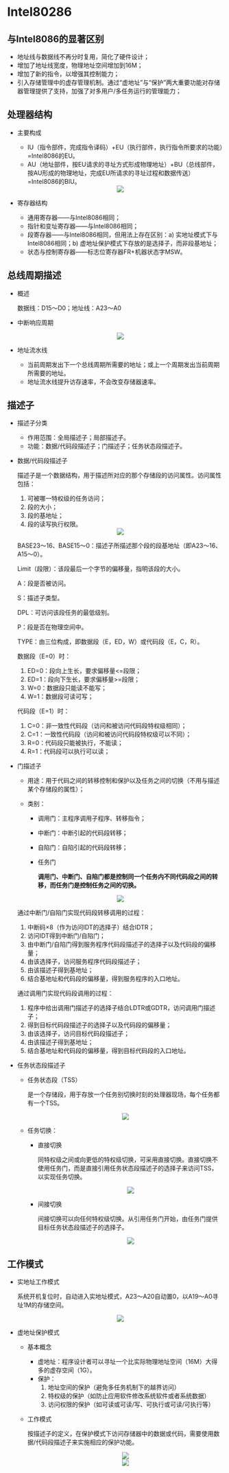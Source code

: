 # Intel80286

## 与Intel8086的显著区别

- 地址线与数据线不再分时复用，简化了硬件设计； 
- 增加了地址线宽度，物理地址空间增加到16M；
- 增加了新的指令，以增强其控制能力；
- 引入存储管理中的虚存管理机制。通过“虚地址”与“保护”两大重要功能对存储器管理提供了支持，加强了对多用户/多任务运行的管理能力；

## 处理器结构

- 主要构成
  - IU（指令部件，完成指令译码）+EU（执行部件，执行指令所要求的功能）=Intel8086的EU。
  - AU（地址部件，按EU请求的寻址方式形成物理地址）+BU（总线部件，按AU形成的物理地址，完成EU所请求的寻址过程和数据传送）=Intel8086的BIU。

  <div align=center><img src="./images/2.0.png" /></div>

- 寄存器结构
  - 通用寄存器——与Intel8086相同；
  - 指针和变址寄存器——与Intel8086相同；
  - 段寄存器——与Intel8086相同，但用法上存在区别：a) 实地址模式下与Intel8086相同；b) 虚地址保护模式下存放的是选择子，而非段基地址；
  - 状态与控制寄存器——标志位寄存器FR+机器状态字MSW。

## 总线周期描述

- 概述

  数据线：D15～D0；地址线：A23～A0

- 中断响应周期

  <div align=center><img src="./images/2.1.png" /></div>

- 地址流水线

  - 当前周期发出下一个总线周期所需要的地址；或上一个周期发出当前周期所需要的地址。
  - 地址流水线提升访存速率，不会改变存储器速率。

## 描述子

- 描述子分类

  - 作用范围：全局描述子；局部描述子。
  - 功能：数据/代码段描述子；门描述子；任务状态段描述子。

- 数据/代码段描述子

  描述子是一个数据结构，用于描述所对应的那个存储段的访问属性。访问属性包括：

  1. 可被哪一特权级的任务访问；
  2. 段的大小；
  3. 段的基地址；
  4. 段的读写执行权限。

  <div align=center><img src="./images/2.2.png" /></div>

  BASE23～16、BASE15～0：描述子所描述那个段的段基地址（即A23～16、A15～0）。

  Limit（段限）：该段最后一个字节的偏移量，指明该段的大小。

  A：段是否被访问。

  S：描述子类型。

  DPL：可访问该段任务的最低级别。

  P：段是否在物理空间中。

  TYPE：由三位构成，即数据段（E，ED，W）或代码段（E，C，R）。

  数据段（E=0）时：

  1. ED=0：段向上生长，要求偏移量<=段限；
  2. ED=1：段向下生长，要求偏移量>=段限；
  3. W=0：数据段只能读不能写；
  4. W=1：数据段可读可写；

  代码段（E=1）时：

  1. C=0：非一致性代码段（访问和被访问代码段特权级相同）；
  2. C=1：一致性代码段（访问和被访问代码段特权级可以不同）；
  3. R=0：代码段只能被执行，不能读；
  4. R=1：代码段可以执行可以读；

- 门描述子

  - 用途：用于代码之间的转移控制和保护以及任务之间的切换（不用与描述某个存储段的属性）；

  - 类别：

    - 调用门：主程序调用子程序、转移指令；

    - 中断门：中断引起的代码段转移；

    - 自陷门：自陷引起的代码段转移；

    - 任务门

      **调用门、中断门、自陷门都是控制同一个任务内不同代码段之间的转移，而任务门是控制任务之间的切换。**

  <div align=center><img src="./images/2.3.png" /></div>

  通过中断门/自陷门实现代码段转移调用的过程：

  1. 中断码×8（作为访问IDT的选择子）结合IDTR；
  2. 访问IDT得到中断门/自陷门；
  3. 由中断门/自陷门得到服务程序代码段描述子的选择子以及代码段的偏移量；
  4. 由该选择子，访问服务程序代码段描述子；
  5. 由该描述子得到基地址；
  6. 结合基地址和代码段的偏移量，得到服务程序的入口地址。

  通过调用门实现代码段调用的过程：

  1. 程序中给出调用门描述子的选择子结合LDTR或GDTR，访问调用门描述子；
  2. 得到目标代码段描述子的选择子以及代码段的偏移量；
  3. 由该选择子，访问目标代码段描述子；
  4. 由该描述子得到基地址；
  5. 结合基地址和代码段的偏移量，得到目标代码段的入口地址。

- 任务状态段描述子

  - 任务状态段（TSS）

    是一个存储段，用于存放一个任务别切换时刻的处理器现场，每个任务都有一个TSS。

    <div align=center><img src="./images/2.4.png" /></div>

  - 任务切换：

    - 直接切换

      同特权级之间或向更低的特权级切换，可采用直接切换。直接切换不使用任务门，而是直接引用任务状态段描述子的选择子来访问TSS，以实现任务切换。

      <div align=center><img src="./images/2.5.png" /></div>

    - 间接切换

      间接切换可以向任何特权级切换。从引用任务门开始，由任务门提供目标任务状态段描述子的选择子。

      <div align=center><img src="./images/2.6.png" /></div>

## 工作模式

- 实地址工作模式

  系统开机复位时，自动进入实地址模式，A23～A20自动置0，以A19～A0寻址1M的存储空间。

  <div align=center><img src="./images/2.7.png" /></div>

- 虚地址保护模式

  - 基本概念

    - 虚地址：程序设计者可以寻址一个比实际物理地址空间（16M）大得多的虚存空间（1G）。
    - 保护：
      1. 地址空间的保护（避免多任务机制下的越界访问）
      2. 特权级的保护（如防止应用软件修改系统软件或者系统数据）
      3. 访问权限的保护（如可读或可读/写、可执行或可读/可执行等）

  - 工作模式

    按描述子的定义，在保护模式下访问存储器中的数据或代码，需要使用数据/代码段描述子来实施相应的保护功能。

    <div align=center><img src="./images/2.8.png" /></div>
    
    <div align=center><img src="./images/2.9.png" /></div>